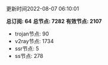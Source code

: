 更新时间2022-08-07 06:10:01

**总订阅: 64**
**总节点: 7282**
**有效节点: 2107**
- trojan节点: 90
- v2ray节点: 1734
- ssr节点: 5
- ss节点: 278
